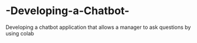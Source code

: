 # -Developing-a-Chatbot-
 Developing a chatbot application that allows a manager to ask questions by using colab 
